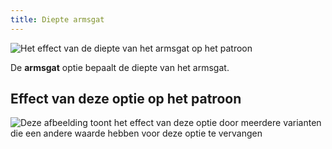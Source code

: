 ```yaml
---
title: Diepte armsgat
---
```


![Het effect van de diepte van het armsgat op het patroon](sample.png)

De **armsgat** optie bepaalt de diepte van het armsgat.

## Effect van deze optie op het patroon

![Deze afbeelding toont het effect van deze optie door meerdere varianten die een andere waarde hebben voor deze optie te vervangen](bella_armholedepth_sample.svg "Effect van deze optie op het patroon")
